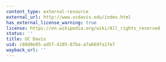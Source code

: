 ```yaml
---
content_type: external-resource
external_url: http://www.ucdavis.edu/index.html
has_external_license_warning: true
license: https://en.wikipedia.org/wiki/All_rights_reserved
status: ''
title: UC Davis
uid: c88d8e05-ad5f-4105-87ba-a7a669fa17e7
wayback_url: ''
---
```

